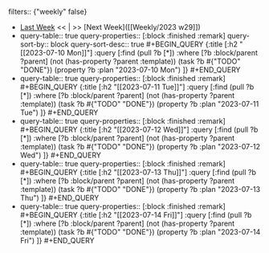 filters:: {"weekly" false}

- [Last Week]([[Weekly/]]) << | >> [Next Week]([[Weekly/2023 w29]])
- query-table:: true
  query-properties:: [:block :finished :remark]
  query-sort-by:: block
  query-sort-desc:: true
  #+BEGIN_QUERY
  {:title [:h2 "[[2023-07-10 Mon]]"]
  :query [:find (pull ?b [*])
       :where
       [?b :block/parent ?parent]
       (not (has-property ?parent :template))
       (task ?b #{"TODO" "DONE"})
       (property ?b :plan "2023-07-10 Mon")
  ]}
  #+END_QUERY
- query-table:: true
  query-properties:: [:block :finished :remark]
  #+BEGIN_QUERY
  {:title [:h2 "[[2023-07-11 Tue]]"]
  :query [:find (pull ?b [*])
       :where
       [?b :block/parent ?parent]
       (not (has-property ?parent :template))
       (task ?b #{"TODO" "DONE"})
       (property ?b :plan "2023-07-11 Tue")
  ]}
  #+END_QUERY
- query-table:: true
  query-properties:: [:block :finished :remark]
  #+BEGIN_QUERY
  {:title [:h2 "[[2023-07-12 Wed]]"]
  :query [:find (pull ?b [*])
       :where
       [?b :block/parent ?parent]
       (not (has-property ?parent :template))
       (task ?b #{"TODO" "DONE"})
       (property ?b :plan "2023-07-12 Wed")
  ]}
  #+END_QUERY
- query-table:: true
  query-properties:: [:block :finished :remark]
  #+BEGIN_QUERY
  {:title [:h2 "[[2023-07-13 Thu]]"]
  :query [:find (pull ?b [*])
       :where
       [?b :block/parent ?parent]
       (not (has-property ?parent :template))
       (task ?b #{"TODO" "DONE"})
       (property ?b :plan "2023-07-13 Thu")
  ]}
  #+END_QUERY
- query-table:: true
  query-properties:: [:block :finished :remark]
  #+BEGIN_QUERY
  {:title [:h2 "[[2023-07-14 Fri]]"]
  :query [:find (pull ?b [*])
       :where
       [?b :block/parent ?parent]
       (not (has-property ?parent :template))
       (task ?b #{"TODO" "DONE"})
       (property ?b :plan "2023-07-14 Fri")
  ]}
  #+END_QUERY